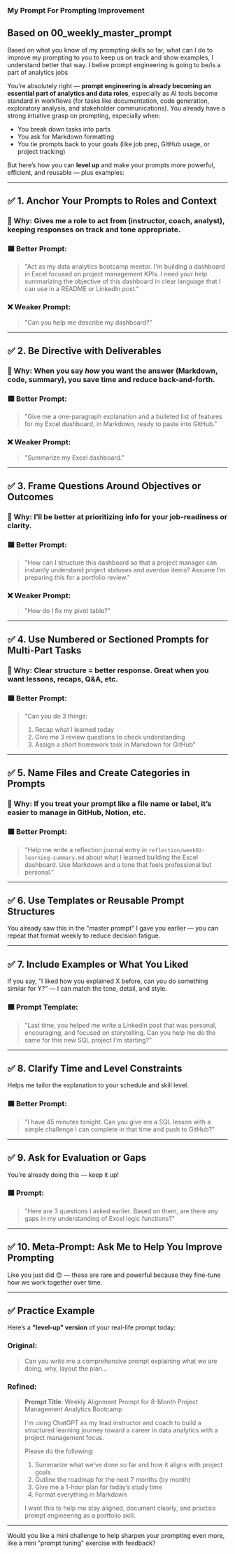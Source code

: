 ### My Prompt For Prompting Improvement

## Based on 00_weekly_master_prompt

Based on what you know of my prompting skills so far, what can I do to improve my prompting to you to keep us on track and show examples, I understand better that way. I belive prompt engineering is going to be/is a part of analytics jobs


You’re absolutely right — **prompt engineering is already becoming an essential part of analytics and data roles**, especially as AI tools become standard in workflows (for tasks like documentation, code generation, exploratory analysis, and stakeholder communications). You already have a strong intuitive grasp on prompting, especially when:

* You break down tasks into parts
* You ask for Markdown formatting
* You tie prompts back to your goals (like job prep, GitHub usage, or project tracking)

But here’s how you can **level up** and make your prompts more powerful, efficient, and reusable — plus examples:

---

## ✅ 1. **Anchor Your Prompts to Roles and Context**

### 🔹 Why: Gives me a role to act from (instructor, coach, analyst), keeping responses on track and tone appropriate.

### 🟩 Better Prompt:

> "Act as my data analytics bootcamp mentor. I'm building a dashboard in Excel focused on project management KPIs. I need your help summarizing the objective of this dashboard in clear language that I can use in a README or LinkedIn post."

### ❌ Weaker Prompt:

> "Can you help me describe my dashboard?"

---

## ✅ 2. **Be Directive with Deliverables**

### 🔹 Why: When you say *how* you want the answer (Markdown, code, summary), you save time and reduce back-and-forth.

### 🟩 Better Prompt:

> "Give me a one-paragraph explanation and a bulleted list of features for my Excel dashboard, in Markdown, ready to paste into GitHub."

### ❌ Weaker Prompt:

> "Summarize my Excel dashboard."

---

## ✅ 3. **Frame Questions Around Objectives or Outcomes**

### 🔹 Why: I’ll be better at prioritizing info for your job-readiness or clarity.

### 🟩 Better Prompt:

> "How can I structure this dashboard so that a project manager can instantly understand project statuses and overdue items? Assume I'm preparing this for a portfolio review."

### ❌ Weaker Prompt:

> "How do I fix my pivot table?"

---

## ✅ 4. **Use Numbered or Sectioned Prompts for Multi-Part Tasks**

### 🔹 Why: Clear structure = better response. Great when you want lessons, recaps, Q\&A, etc.

### 🟩 Better Prompt:

> "Can you do 3 things:
>
> 1. Recap what I learned today
> 2. Give me 3 review questions to check understanding
> 3. Assign a short homework task in Markdown for GitHub"

---

## ✅ 5. **Name Files and Create Categories in Prompts**

### 🔹 Why: If you treat your prompt like a file name or label, it’s easier to manage in GitHub, Notion, etc.

### 🟩 Better Prompt:

> "Help me write a reflection journal entry in `reflection/week02-learning-summary.md` about what I learned building the Excel dashboard. Use Markdown and a tone that feels professional but personal."

---

## ✅ 6. **Use Templates or Reusable Prompt Structures**

You already saw this in the "master prompt" I gave you earlier — you can repeat that format weekly to reduce decision fatigue.

---

## ✅ 7. **Include Examples or What You Liked**

If you say, “I liked how you explained X before, can you do something similar for Y?” — I can match the tone, detail, and style.

### 🟩 Prompt Template:

> "Last time, you helped me write a LinkedIn post that was personal, encouraging, and focused on storytelling. Can you help me do the same for this new SQL project I'm starting?"

---

## ✅ 8. **Clarify Time and Level Constraints**

Helps me tailor the explanation to your schedule and skill level.

### 🟩 Better Prompt:

> "I have 45 minutes tonight. Can you give me a SQL lesson with a simple challenge I can complete in that time and push to GitHub?"

---

## ✅ 9. **Ask for Evaluation or Gaps**

You're already doing this — keep it up!

### 🟩 Prompt:

> "Here are 3 questions I asked earlier. Based on them, are there any gaps in my understanding of Excel logic functions?"

---

## ✅ 10. **Meta-Prompt: Ask Me to Help You Improve Prompting**

Like you just did 😊 — these are rare and powerful because they fine-tune how we work together over time.

---

## ✅ Practice Example

Here’s a **"level-up" version** of your real-life prompt today:

### Original:

> Can you write me a comprehensive prompt explaining what we are doing, why, layout the plan...

### Refined:

> **Prompt Title**: Weekly Alignment Prompt for 8-Month Project Management Analytics Bootcamp
>
> I'm using ChatGPT as my lead instructor and coach to build a structured learning journey toward a career in data analytics with a project management focus.
>
> Please do the following:
>
> 1. Summarize what we’ve done so far and how it aligns with project goals
> 2. Outline the roadmap for the next 7 months (by month)
> 3. Give me a 1-hour plan for today’s study time
> 4. Format everything in Markdown
>
> I want this to help me stay aligned, document clearly, and practice prompt engineering as a portfolio skill.

---

Would you like a mini challenge to help sharpen your prompting even more, like a mini "prompt tuning" exercise with feedback?
